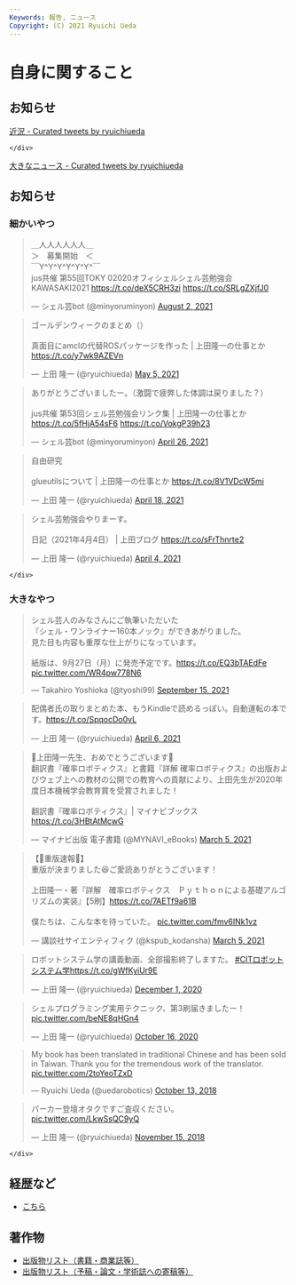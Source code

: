 ```yaml
---
Keywords: 報告, ニュース
Copyright: (C) 2021 Ryuichi Ueda
---
```


# 自身に関すること

## お知らせ

<div class="row">
    <div class="col-md-6">

<a class="twitter-timeline" href="https://twitter.com/ryuichiueda/timelines/1558672669226110976?ref_src=twsrc%5Etfw">近況 - Curated tweets by ryuichiueda</a> <script async src="https://platform.twitter.com/widgets.js" charset="utf-8"></script>

    </div>
<div class="col-md-6">
    </div>
    <a class="twitter-timeline" href="https://twitter.com/ryuichiueda/timelines/1558674800767221761?ref_src=twsrc%5Etfw">大きなニュース - Curated tweets by ryuichiueda</a> <script async src="https://platform.twitter.com/widgets.js" charset="utf-8"></script>
    </div>

## お知らせ

<div class="row">
    <div class="col-md-6">

<h3>細かいやつ</h3>

<blockquote class="twitter-tweet" data-partner="tweetdeck"><p lang="ja" dir="ltr">＿人人人人人人＿<br>＞　募集開始　＜<br>￣Y^Y^Y^Y^Y^Y^￣<br>jus共催 第55回TOKY 02020オフィシェルシェル芸勉強会KAWASAKI2021 <a href="https://t.co/deX5CRH3zi">https://t.co/deX5CRH3zi</a> <a href="https://t.co/SRLgZXjfJ0">https://t.co/SRLgZXjfJ0</a></p>&mdash; シェル芸bot (@minyoruminyon) <a href="https://twitter.com/minyoruminyon/status/1422326430680051776?ref_src=twsrc%5Etfw">August 2, 2021</a></blockquote>


<blockquote class="twitter-tweet" data-partner="tweetdeck"><p lang="ja" dir="ltr">ゴールデンウィークのまとめ（）<br><br>真面目にamclの代替ROSパッケージを作った | 上田隆一の仕事とか <a href="https://t.co/y7wk9AZEVn">https://t.co/y7wk9AZEVn</a></p>&mdash; 上田 隆一 (@ryuichiueda) <a href="https://twitter.com/ryuichiueda/status/1389752701945217024?ref_src=twsrc%5Etfw">May 5, 2021</a></blockquote>
<script async src="https://platform.twitter.com/widgets.js" charset="utf-8"></script>


<blockquote class="twitter-tweet" data-partner="tweetdeck"><p lang="ja" dir="ltr">ありがとうございましたー。（激闘で疲弊した体調は戻りました？）<br><br>jus共催 第53回シェル芸勉強会リンク集 | 上田隆一の仕事とか <a href="https://t.co/5fHjA54sF6">https://t.co/5fHjA54sF6</a> <a href="https://t.co/VokgP39h23">https://t.co/VokgP39h23</a></p>&mdash; シェル芸bot (@minyoruminyon) <a href="https://twitter.com/minyoruminyon/status/1386473859604357120?ref_src=twsrc%5Etfw">April 26, 2021</a></blockquote>

<blockquote class="twitter-tweet"><p lang="ja" dir="ltr">自由研究<br><br>glueutilsについて | 上田隆一の仕事とか <a href="https://t.co/8V1VDcW5mi">https://t.co/8V1VDcW5mi</a></p>&mdash; 上田 隆一 (@ryuichiueda) <a href="https://twitter.com/ryuichiueda/status/1383661938920497156?ref_src=twsrc%5Etfw">April 18, 2021</a></blockquote> <script async src="https://platform.twitter.com/widgets.js" charset="utf-8"></script>

<blockquote class="twitter-tweet"><p lang="ja" dir="ltr">シェル芸勉強会やりまーす。<br><br>日記（2021年4月4日） | 上田ブログ <a href="https://t.co/sFrThnrte2">https://t.co/sFrThnrte2</a></p>&mdash; 上田 隆一 (@ryuichiueda) <a href="https://twitter.com/ryuichiueda/status/1378597457743900673?ref_src=twsrc%5Etfw">April 4, 2021</a></blockquote> <script async src="https://platform.twitter.com/widgets.js" charset="utf-8"></script>

    </div>
<div class="col-md-6">


<h3>大きなやつ</h3>

<blockquote class="twitter-tweet" data-partner="tweetdeck"><p lang="ja" dir="ltr">シェル芸人のみなさんにご執筆いただいた<br>『シェル・ワンライナー160本ノック』ができあがりました。<br>見た目も内容も重厚な仕上がりになっています。<br><br>紙版は、9月27日（月）に発売予定です。<a href="https://t.co/EQ3bTAEdFe">https://t.co/EQ3bTAEdFe</a> <a href="https://t.co/WR4pw778N6">pic.twitter.com/WR4pw778N6</a></p>&mdash; Takahiro Yoshioka (@tyoshi99) <a href="https://twitter.com/tyoshi99/status/1437974004799664134?ref_src=twsrc%5Etfw">September 15, 2021</a></blockquote>
<script async src="https://platform.twitter.com/widgets.js" charset="utf-8"></script>


<blockquote class="twitter-tweet"><p lang="ja" dir="ltr">配偶者氏の取りまとめた本、もうKindleで読めるっぽい。自動運転の本です。<a href="https://t.co/SpqocDo0vL">https://t.co/SpqocDo0vL</a></p>&mdash; 上田 隆一 (@ryuichiueda) <a href="https://twitter.com/ryuichiueda/status/1379405324537462784?ref_src=twsrc%5Etfw">April 6, 2021</a></blockquote> <script async src="https://platform.twitter.com/widgets.js" charset="utf-8"></script>

<blockquote class="twitter-tweet" data-partner="tweetdeck"><p lang="ja" dir="ltr">🎊上田隆一先生、おめでとうございます🎊<br>翻訳書『確率ロボティクス』と書籍『詳解 確率ロボティクス』の出版およびウェブ上への教材の公開での教育への貢献により、上田先生が2020年度日本機械学会教育賞を受賞されました！<br><br>翻訳書『確率ロボティクス』| マイナビブックス<a href="https://t.co/3HBtAtMcwG">https://t.co/3HBtAtMcwG</a></p>&mdash; マイナビ出版 電子書籍 (@MYNAVI_eBooks) <a href="https://twitter.com/MYNAVI_eBooks/status/1367671620714700801?ref_src=twsrc%5Etfw">March 5, 2021</a></blockquote>
<script async src="https://platform.twitter.com/widgets.js" charset="utf-8"></script>


<blockquote class="twitter-tweet" data-partner="tweetdeck"><p lang="ja" dir="ltr">【🎉重版速報🎉】<br>重版が決まりました😆ご愛読ありがとうございます！<br><br>上田隆一・著『詳解　確率ロボティクス　Ｐｙｔｈｏｎによる基礎アルゴリズムの実装』【5刷】<a href="https://t.co/7AETf9a61B">https://t.co/7AETf9a61B</a><br><br>僕たちは、こんな本を待っていた。 <a href="https://t.co/fmv6INk1vz">pic.twitter.com/fmv6INk1vz</a></p>&mdash; 講談社サイエンティフィク (@kspub_kodansha) <a href="https://twitter.com/kspub_kodansha/status/1367641013259440128?ref_src=twsrc%5Etfw">March 5, 2021</a></blockquote>
<script async src="https://platform.twitter.com/widgets.js" charset="utf-8"></script>


<blockquote class="twitter-tweet" data-partner="tweetdeck"><p lang="ja" dir="ltr">ロボットシステム学の講義動画、全部撮影終了しますた。 <a href="https://twitter.com/hashtag/CIT%E3%83%AD%E3%83%9C%E3%83%83%E3%83%88%E3%82%B7%E3%82%B9%E3%83%86%E3%83%A0%E5%AD%A6?src=hash&amp;ref_src=twsrc%5Etfw">#CITロボットシステム学</a><a href="https://t.co/gWfKyiUr9E">https://t.co/gWfKyiUr9E</a></p>&mdash; 上田 隆一 (@ryuichiueda) <a href="https://twitter.com/ryuichiueda/status/1333727629615087618?ref_src=twsrc%5Etfw">December 1, 2020</a></blockquote>
<script async src="https://platform.twitter.com/widgets.js" charset="utf-8"></script>

<blockquote class="twitter-tweet" data-partner="tweetdeck"><p lang="ja" dir="ltr">シェルプログラミング実用テクニック、第3刷届きましたー！ <a href="https://t.co/beNE8qHGn4">pic.twitter.com/beNE8qHGn4</a></p>&mdash; 上田 隆一 (@ryuichiueda) <a href="https://twitter.com/ryuichiueda/status/1316915244141322242?ref_src=twsrc%5Etfw">October 16, 2020</a></blockquote>
<script async src="https://platform.twitter.com/widgets.js" charset="utf-8"></script>

<blockquote class="twitter-tweet" data-partner="tweetdeck"><p lang="en" dir="ltr">My book has been translated in traditional Chinese and has been sold in Taiwan. Thank you for the tremendous work of the translator. <a href="https://t.co/2toYeoTZxD">pic.twitter.com/2toYeoTZxD</a></p>&mdash; Ryuichi Ueda (@uedarobotics) <a href="https://twitter.com/uedarobotics/status/1050933636898254850?ref_src=twsrc%5Etfw">October 13, 2018</a></blockquote>
<script async src="https://platform.twitter.com/widgets.js" charset="utf-8"></script>

<blockquote class="twitter-tweet" data-partner="tweetdeck"><p lang="ja" dir="ltr">パーカー登壇オタクですご査収ください。 <a href="https://t.co/LkwSsQC9yQ">pic.twitter.com/LkwSsQC9yQ</a></p>&mdash; 上田 隆一 (@ryuichiueda) <a href="https://twitter.com/ryuichiueda/status/1063029083607490561?ref_src=twsrc%5Etfw">November 15, 2018</a></blockquote>
<script async src="https://platform.twitter.com/widgets.js" charset="utf-8"></script>

    </div>
</div>


## 経歴など

* [こちら](/?page=bio)


## 著作物

* [出版物リスト（書籍・商業誌等）](/?page=06030)
* [出版物リスト（予稿・論文・学術誌への寄稿等）](/?page=06033)
